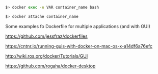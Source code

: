 ``` bash
$> docker exec -e VAR container_name bash
```

``` bash
$> docker attache container_name
```

Some examples fo Dockerfile for multiple applications (and with GUI)

https://github.com/jessfraz/dockerfiles

https://cntnr.io/running-guis-with-docker-on-mac-os-x-a14df6a76efc

http://wiki.ros.org/docker/Tutorials/GUI

https://github.com/rogaha/docker-desktop
